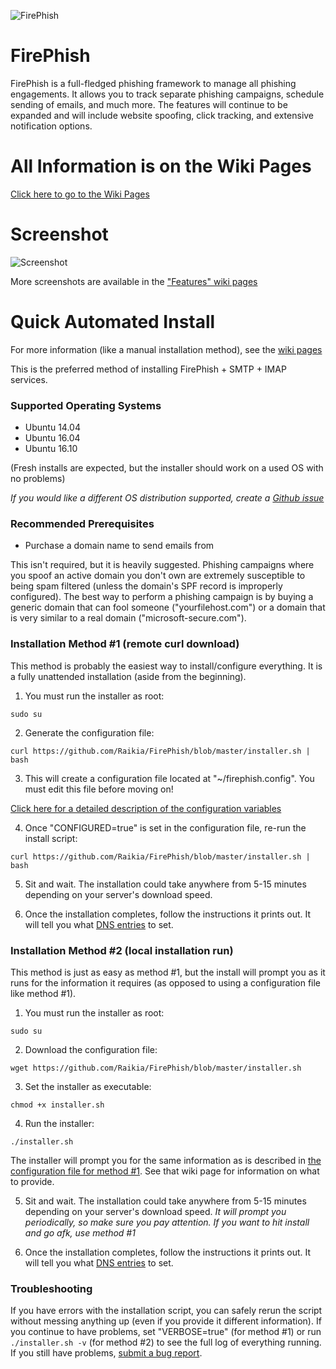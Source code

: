 ![FirePhish](https://camo.githubusercontent.com/b14281b4d64b34eaad19062e26264fbdc95ce4ff/687474703a2f2f692e696d6775722e636f6d2f4d6f76374b52672e706e67)

# FirePhish


FirePhish is a full-fledged phishing framework to manage all phishing engagements.  It allows you to track separate phishing campaigns, schedule sending of emails, and much more. The features will continue to be expanded and will include website spoofing, click tracking, and extensive notification options.

# All Information is on the Wiki Pages

[Click here to go to the Wiki Pages](https://github.com/Raikia/FirePhish/wiki)


# Screenshot

![Screenshot](http://i.imgur.com/v852BbM.png)

More screenshots are available in the ["Features" wiki pages](https://github.com/Raikia/FirePhish/wiki/Features-Overview)

# Quick Automated Install

For more information (like a manual installation method), see the [wiki pages](https://github.com/Raikia/FirePhish/wiki)

This is the preferred method of installing FirePhish + SMTP + IMAP services.

### Supported Operating Systems
* Ubuntu 14.04
* Ubuntu 16.04
* Ubuntu 16.10

(Fresh installs are expected, but the installer should work on a used OS with no problems)

_If you would like a different OS distribution supported, create a [Github issue](https://github.com/Raikia/FirePhish/issues)_


### Recommended Prerequisites
* Purchase a domain name to send emails from

This isn't required, but it is heavily suggested. Phishing campaigns where you spoof an active domain you don't own are extremely susceptible to being spam filtered (unless the domain's SPF record is improperly configured). The best way to perform a phishing campaign is by buying a generic domain that can fool someone ("yourfilehost.com") or a domain that is very similar to a real domain ("microsoft-secure.com").

### Installation Method #1 (remote curl download)

This method is probably the easiest way to install/configure everything. It is a fully unattended installation (aside from the beginning).

 1. You must run the installer as root:

   ```sudo su```

 2. Generate the configuration file:

   ```curl https://github.com/Raikia/FirePhish/blob/master/installer.sh | bash```

 3. This will create a configuration file located at "~/firephish.config".  You must edit this file before moving on!

   [Click here for a detailed description of the configuration variables](https://github.com/Raikia/FirePhish/wiki/Installation-Configuration-File)

 4. Once "CONFIGURED=true" is set in the configuration file, re-run the install script:

   ```curl https://github.com/Raikia/FirePhish/blob/master/installer.sh | bash```

 5. Sit and wait.  The installation could take anywhere from 5-15 minutes depending on your server's download speed.

 6. Once the installation completes, follow the instructions it prints out.  It will tell you what [DNS entries](https://github.com/Raikia/FirePhish/wiki/DNS-Configurations) to set.


### Installation Method #2 (local installation run)

This method is just as easy as method #1, but the install will prompt you as it runs for the information it requires (as opposed to using a configuration file like method #1).

 1. You must run the installer as root:

   ```sudo su```
 
 2. Download the configuration file:

   ```wget https://github.com/Raikia/FirePhish/blob/master/installer.sh```

 3. Set the installer as executable:

   ```chmod +x installer.sh```

 4. Run the installer:

   ``` ./installer.sh ```

   The installer will prompt you for the same information as is described in [the configuration file for method #1](https://github.com/Raikia/FirePhish/wiki/Installation-Configuration-File).  See that wiki page for information on what to provide.

 5. Sit and wait.  The installation could take anywhere from 5-15 minutes depending on your server's download speed. *It will prompt you periodically, so make sure you pay attention. If you want to hit install and go afk, use method #1*

 6. Once the installation completes, follow the instructions it prints out.  It will tell you what [DNS entries](https://github.com/Raikia/FirePhish/wiki/DNS-Configurations) to set.



### Troubleshooting

If you have errors with the installation script, you can safely rerun the script without messing anything up (even if you provide it different information). If you continue to have problems, set "VERBOSE=true" (for method #1) or run ```./installer.sh -v``` (for method #2) to see the full log of everything running.  If you still have problems, [submit a bug report](https://github.com/Raikia/FirePhish/wiki/Reporting-Bugs).